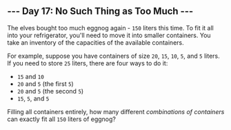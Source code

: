## \--- Day 17: No Such Thing as Too Much ---

The elves bought too much eggnog again - `150` liters this time. To fit
it all into your refrigerator, you'll need to move it into smaller
containers. You take an inventory of the capacities of the available
containers.

For example, suppose you have containers of size `20`, `15`, `10`, `5`,
and `5` liters. If you need to store `25` liters, there are four ways to
do it:

  - `15` and `10`
  - `20` and `5` (the first `5`)
  - `20` and `5` (the second `5`)
  - `15`, `5`, and `5`

Filling all containers entirely, how many different *combinations of
containers* can exactly fit all `150` liters of eggnog?
